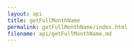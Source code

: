```yaml
---
layout: api
title: getFullMonthName
permalink: getFullMonthName/index.html
filename: api/getFullMonthName.md
---
```

